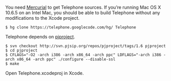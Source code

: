 You need [Mercurial](http://mercurial.selenic.com/) to get Telephone sources. If you’re running Mac OS X 10.6.5 on an Intel Mac, you should be able to build Telephone without any modifications to the Xcode project.
```
$ hg clone https://telephone.googlecode.com/hg/ Telephone
```

Telephone depends on  [pjproject](http://www.pjsip.org/).
```
$ svn checkout http://svn.pjsip.org/repos/pjproject/tags/1.6 pjproject
$ cd pjproject
$ CFLAGS="-O2 -arch i386 -arch x86_64 -arch ppc" LDFLAGS="-arch i386 -arch x86_64 -arch ppc" ./configure --disable-ssl
$ make
```

Open Telephone.xcodeproj in Xcode.
